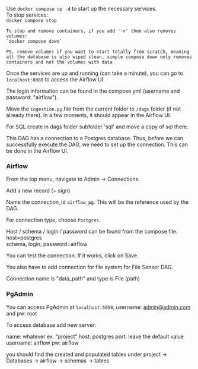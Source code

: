 Use `docker compose up -d` to start up the necessary services.  
    To stop services:  
    `docker compose stop`

    To stop and remove containers, if you add '-v' then also removes volumes:  
    `docker compose down`

    PS. remove volumes if you want to start totally from scratch, meaning all the database is also wiped clean, simple compose down only removes containers and not the volumes with data

Once the services are up and running (can take a minute), you can go to `localhost:8080` to access the Airflow UI.

The login information can be found in the compose yml (username and password: "airflow").

Move the `ingestion.py` file from the current folder to `/dags` folder (if not already there). In a few moments, it should appear in the Airflow UI.

For SQL create in dags folder subfolder 'sql' and move a copy of sql there.

This DAG has a connection to a Postgres database. Thus, before we can successfully execute the DAG, we need to set up the connection. This can be done in the Airflow UI.

### Airflow

From the top menu, navigate to Admin -> Connections.

Add a new record (+ sign).

Name the connection_id `airflow_pg`. This will be the reference used by the DAG.

For connection type, choose `Postgres`.

Host / schema / login / password can be found from the compose file.
host=postgres   
schema, login, password=airflow

You can test the connection. If it works, click on Save.

You also have to add connection for file system for File Sensor DAG.

Connection name is "data_path" and type is File (path)

### PgAdmin

You can access PgAdmin at `localhost:5050`, username: admin@admin.com and pw: root

To access database add new server:

name: whatever ex. "project"
host: postgres
port: leave the default value
username: airflow
pw: airflow

you should find the created and populated tables under project -> Databases -> airflow -> schemas -> tables